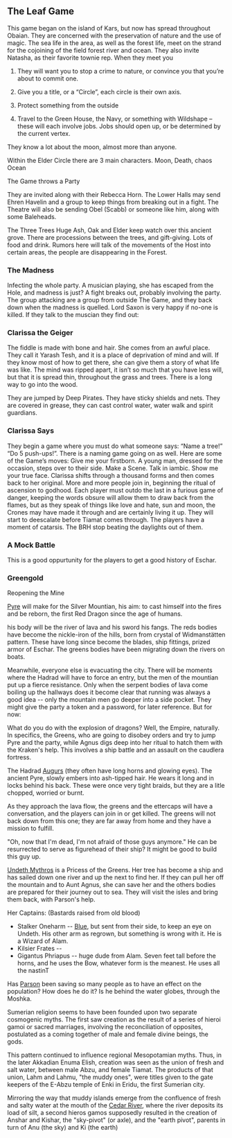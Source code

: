 ## The Leaf Game

This game began on the island of Kars, but now has spread throughout Obaian. They are concerned with the preservation of nature and the use of magic. The sea life in the area, as well as the forest life, meet on the strand for the cojoining of the field forest river and ocean. They also invite Natasha, as their favorite townie rep. When they meet you

1.  They will want you to stop a crime to nature, or convince you that you’re about to commit one.
    
2.  Give you a title, or a “Circle”, each circle is their own axis.
    
3.  Protect something from the outside
    
4.  Travel to the Green House, the Navy, or something with Wildshape – these will each involve jobs. Jobs should open up, or be determined by the current vertex.
    

They know a lot about the moon, almost more than anyone.

Within the Elder Circle there are 3 main characters. Moon, Death, chaos Ocean

The Game throws a Party

They are invited along with their Rebecca Horn. The Lower Halls may send Ehren Havelin and a group to keep things from breaking out in a fight. The Theatre will also be sending Obel (Scabb) or someone like him, along with some Baleheads.

The Three Trees
Huge Ash, Oak and Elder keep watch over this ancient grove. There are processions between the trees, and gift-giving. Lots of food and drink. Rumors here will talk of the movements of the Host into certain areas, the people are disappearing in the Forest.

### The Madness

Infecting the whole party. A musician playing, she has escaped from the Hole, and madness is just? A fight breaks out, probably involving the party. The group attacking are a group from outside The Game, and they back down when the madness is quelled. Lord Saxon is very happy if no-one is killed. If they talk to the muscian they find out:

### Clarissa the Geiger

The fiddle is made with bone and hair. She comes from an awful place. They call it Yarash Tesh, and it is a place of deprivation of mind and will. If they know most of how to get there, she can give them a story of what life was like. The mind was ripped apart, it isn’t so much that you have less will, but that it is spread thin, throughout the grass and trees. There is a long way to go into the wood.

They are jumped by Deep Pirates. They have sticky shields and nets. They are covered in grease, they can cast control water, water walk and spirit guardians.

### Clarissa Says

They begin a game where you must do what someone says: “Name a tree!” “Do 5 push-ups!”. There is a naming game going on as well. Here are some of the Game’s moves:
Give me your firstborn. A young man, dressed for the occasion, steps over to their side.
Make a Scene. Talk in iambic.
Show me your true face. Clarissa shifts through a thousand forms and then comes back to her original.
More and more people join in, beginning the ritual of ascension to godhood. Each player must outdo the last in a furious game of danger, keeping the words obsure will allow them to draw back from the flames, but as they speak of things like love and hate, sun and moon, the Crones may have made it through and are certainly living it up. They will start to deescalate before Tiamat comes through. The players have a moment of catarsis. 
The BRH stop beating the daylights out of them.

### A Mock Battle

This is a good oppurtunity for the players to get a good history of Eschar. 

### Greengold

Reopening the Mine

[Pyre](/p/king_pyre) will make for the Silver Mountian, his aim: to cast himself into the fires and be reborn, the first Red Dragon since the age of humans.

his body will be the river of lava and his sword his fangs. The reds bodies have become the nickle-iron of the hills, born from crystal of Widmanstätten pattern. These have long since become the blades, ship fittings, prized armor of Eschar. The greens bodies have been migrating down the rivers on boats. 

Meanwhile, everyone else is evacuating the city. There will be moments where the Hadrad will have to force an entry, but the men of the mountian put up a fierce resistance. Only when the serpent bodies of lava come boiling up the hallways does it become clear that running was always a good idea -- only the mountain men go deeper into a side pocket. They might give the party a token and a password, for later reference. But for now:

What do you do with the explosion of dragons? Well, the Empire, naturally. In specifics, the Greens, who are going to disobey orders and try to jump Pyre and the party, while Agnus digs deep into her ritual to hatch them with the Kraken's help. This involves a ship battle and an assault on the caudlera fortress. 

The Hadrad [Augurs](/f/augurs.md) (they often have long horns and glowing eyes). The ancient Pyre, slowly embers into ash-tipped hair. He wears it long and in locks behind his back. These were once very tight braids, but they are a litle chopped, worried or burnt.

As they approach the lava flow, the greens and the ettercaps will have a conversation, and the players can join in or get killed. The greens will not back down from this one; they are far away from home and they have a mission to fulfill.

"Oh, now that I'm dead, I'm not afraid of those guys anymore." He can be resurrected to serve as figurehead of their ship? It might be good to build this guy up. 

[Undeth Mythros](/p/undeth) is a Pricess of the Greens. Her tree has become a ship and has sailed down one river and up the next to find her. If they can pull her off the mountain and to Aunt Agnus, she can save her and the others bodies are prepared for their journey out to sea. They will visit the isles and bring them back, with Parson's help.

Her Captains: (Bastards raised from old blood)
 - Stalker Oneharm -- [Blue](/f/augurs), but sent from their side, to keep an eye on Undeth.  His other arm as regrown, but something is wrong with it. He is a Wizard of Alam.
 - Kilsier Frates --
 - Gigantus Phriapus -- huge dude from Alam. Seven feet tall before the horns, and he uses the Bow, whatever form is the meanest. He uses all the nastinT

Has [Parson](/p/parson) been saving so many people as to have an effect on the population? How does he do it? Is he behind the water globes, through the Moshka. 

Sumerian religion seems to have been founded upon two separate cosmogenic myths. The first saw creation as the result of a series of hieroi gamoi or sacred marriages, involving the reconciliation of opposites, postulated as a coming together of male and female divine beings, the gods.

This pattern continued to influence regional Mesopotamian myths. Thus, in the later Akkadian Enuma Elish, creation was seen as the union of fresh and salt water, between male Abzu, and female Tiamat. The products of that union, Lahm and Lahmu, "the muddy ones", were titles given to the gate keepers of the E-Abzu temple of Enki in Eridu, the first Sumerian city.

Mirroring the way that muddy islands emerge from the confluence of fresh and salty water at the mouth of the [Cedar River](/l/cedar_river), where the river deposits its load of silt, a second hieros gamos supposedly resulted in the creation of Anshar and Kishar, the "sky-pivot" (or axle), and the "earth pivot", parents in turn of Anu (the sky) and Ki (the earth)